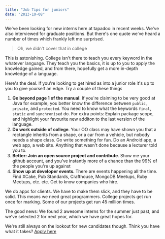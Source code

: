 ```yaml
---
title: "Job Tips for juniors"
date: "2013-10-08"
---
```


We've been looking for new interns here at tapadoo in recent weeks. We've also interviewed for graduate positions. But there's one quote we've heard a number of times which frankly left me surprised.

> Oh, we didn't cover that in college

This is astonishing. College isn't there to teach you every keyword in the whatever language. They teach you the basics, it is up to you to apply the knowledge gained, and from there, hopefully get a more in-depth knowledge of a language.

Here's the deal. If you're looking to get hired as into a junior role it's up to you to give yourself an edge. Try a couple of these things

1. **Go beyond page 1 of the manual**. If you're claiming to be very good at Java for example, you better know the difference between `public`, `private`, and `protected`. You need to know what the keywords `final`, `static` and `synchronised` do. For extra points: Explain package scope, and highlight your favourite new additon to the last version of the language.
2. **Do work outside of college**. Your OO class may have shown you that a rectangle inherits from a shape, or a car from a vehicle, but nobody needs a shape class. Go write something for fun. Do an Android app, a web app, a web site. Anything that wasn't done because a lecturer told you to.
3. **Better: Join an open source project and contribute**. Show me your github account, and you've instantly more of a chance than the 99% of the people you're up against
4. **Show up at developer events**. There are events happening all the time. Find XCake, Pub Standards, Crafthouse, MongoDB Meetups, Ruby Meetups, etc. etc. Get to know companies who hire.

We do apps for clients. We have to make them slick, and they have to be solid. This means we need great programmers. College projects get run once for marking. Some of our projects get run 45 million times.

The good news: We found 2 awesome interns for the summer just past, and we've selected 2 for next year, which we have great hopes for.

We're still always on the lookout for new candidates though. Think you have what it takes? [Apply here](https://my.zartis.com/tapadoo/jobs/1459/mobile-apps-developer-dublin)
